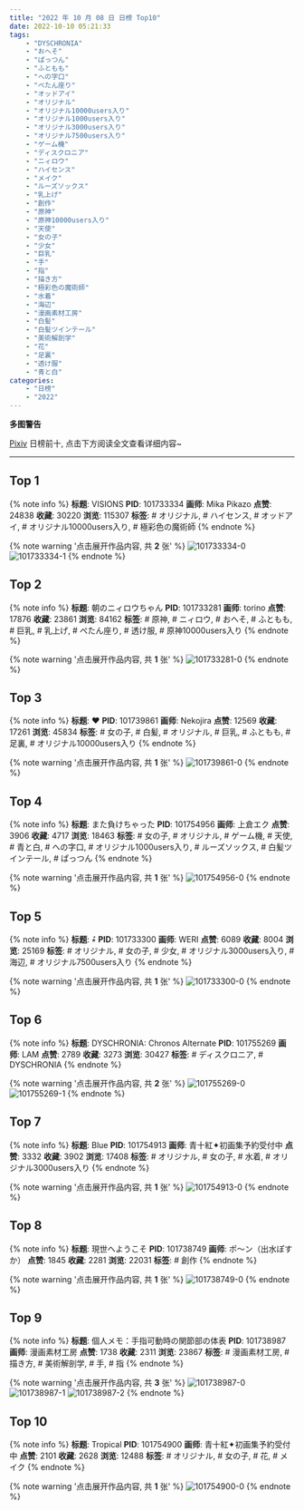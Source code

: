 ```yaml
---
title: "2022 年 10 月 08 日 日榜 Top10"
date: 2022-10-10 05:21:33
tags:
    - "DYSCHRONIA"
    - "おへそ"
    - "ぱっつん"
    - "ふともも"
    - "への字口"
    - "ぺたん座り"
    - "オッドアイ"
    - "オリジナル"
    - "オリジナル10000users入り"
    - "オリジナル1000users入り"
    - "オリジナル3000users入り"
    - "オリジナル7500users入り"
    - "ゲーム機"
    - "ディスクロニア"
    - "ニィロウ"
    - "ハイセンス"
    - "メイク"
    - "ルーズソックス"
    - "乳上げ"
    - "創作"
    - "原神"
    - "原神10000users入り"
    - "天使"
    - "女の子"
    - "少女"
    - "巨乳"
    - "手"
    - "指"
    - "描き方"
    - "極彩色の魔術師"
    - "水着"
    - "海辺"
    - "漫画素材工房"
    - "白髪"
    - "白髪ツインテール"
    - "美術解剖学"
    - "花"
    - "足裏"
    - "透け服"
    - "青と白"
categories:
    - "日榜"
    - "2022"
---
```


<i class="fa fa-triangle-exclamation"></i>**多图警告**<i class="fa fa-triangle-exclamation"></i>

[Pixiv](https://www.pixiv.net/) 日榜前十, 点击下方阅读全文查看详细内容~

<!-- more -->

---

## Top 1

{% note info %}
**标题**: VISIONS
**PID**: 101733334 **画师**: Mika Pikazo
**点赞**: 24838 **收藏**: 30220 **浏览**: 115307
**标签**: # オリジナル, # ハイセンス, # オッドアイ, # オリジナル10000users入り, # 極彩色の魔術師
{% endnote %}

{% note warning '点击展开作品内容, 共 **2** 张' %}
![101733334-0](https://i.pixiv.re/img-original/img/2022/10/07/00/00/13/101733334_p0.png)
![101733334-1](https://i.pixiv.re/img-original/img/2022/10/07/00/00/13/101733334_p1.png)
{% endnote %}

## Top 2

{% note info %}
**标题**: 朝のニィロウちゃん
**PID**: 101733281 **画师**: torino
**点赞**: 17876 **收藏**: 23861 **浏览**: 84162
**标签**: # 原神, # ニィロウ, # おへそ, # ふともも, # 巨乳, # 乳上げ, # ぺたん座り, # 透け服, # 原神10000users入り
{% endnote %}

{% note warning '点击展开作品内容, 共 **1** 张' %}
![101733281-0](https://i.pixiv.re/img-original/img/2022/10/07/10/03/57/101733281_p0.jpg)
{% endnote %}

## Top 3

{% note info %}
**标题**: ♥
**PID**: 101739861 **画师**: Nekojira
**点赞**: 12569 **收藏**: 17261 **浏览**: 45834
**标签**: # 女の子, # 白髪, # オリジナル, # 巨乳, # ふともも, # 足裏, # オリジナル10000users入り
{% endnote %}

{% note warning '点击展开作品内容, 共 **1** 张' %}
![101739861-0](https://i.pixiv.re/img-original/img/2022/10/07/09/43/14/101739861_p0.jpg)
{% endnote %}

## Top 4

{% note info %}
**标题**: また負けちゃった
**PID**: 101754956 **画师**: 上倉エク
**点赞**: 3906 **收藏**: 4717 **浏览**: 18463
**标签**: # 女の子, # オリジナル, # ゲーム機, # 天使, # 青と白, # への字口, # オリジナル1000users入り, # ルーズソックス, # 白髪ツインテール, # ぱっつん
{% endnote %}

{% note warning '点击展开作品内容, 共 **1** 张' %}
![101754956-0](https://i.pixiv.re/img-original/img/2022/10/08/00/00/13/101754956_p0.jpg)
{% endnote %}

## Top 5

{% note info %}
**标题**: ⭒⃰
**PID**: 101733300 **画师**: WERI
**点赞**: 6089 **收藏**: 8004 **浏览**: 25169
**标签**: # オリジナル, # 女の子, # 少女, # オリジナル3000users入り, # 海辺, # オリジナル7500users入り
{% endnote %}

{% note warning '点击展开作品内容, 共 **1** 张' %}
![101733300-0](https://i.pixiv.re/img-original/img/2022/10/07/00/00/08/101733300_p0.png)
{% endnote %}

## Top 6

{% note info %}
**标题**: DYSCHRONIA: Chronos Alternate
**PID**: 101755269 **画师**: LAM
**点赞**: 2789 **收藏**: 3273 **浏览**: 30427
**标签**: # ディスクロニア, # DYSCHRONIA
{% endnote %}

{% note warning '点击展开作品内容, 共 **2** 张' %}
![101755269-0](https://i.pixiv.re/img-original/img/2022/10/08/00/04/46/101755269_p0.jpg)
![101755269-1](https://i.pixiv.re/img-original/img/2022/10/08/00/04/46/101755269_p1.jpg)
{% endnote %}

## Top 7

{% note info %}
**标题**: Blue
**PID**: 101754913 **画师**: 青十紅✦初画集予約受付中
**点赞**: 3332 **收藏**: 3902 **浏览**: 17408
**标签**: # オリジナル, # 女の子, # 水着, # オリジナル3000users入り
{% endnote %}

{% note warning '点击展开作品内容, 共 **1** 张' %}
![101754913-0](https://i.pixiv.re/img-original/img/2022/10/08/00/00/07/101754913_p0.jpg)
{% endnote %}

## Top 8

{% note info %}
**标题**: 現世へようこそ
**PID**: 101738749 **画师**: ポ～ン（出水ぽすか）
**点赞**: 1845 **收藏**: 2281 **浏览**: 22031
**标签**: # 創作
{% endnote %}

{% note warning '点击展开作品内容, 共 **1** 张' %}
![101738749-0](https://i.pixiv.re/img-original/img/2022/10/07/07/30/01/101738749_p0.jpg)
{% endnote %}

## Top 9

{% note info %}
**标题**: 個人メモ：手指可動時の関節部の体表
**PID**: 101738987 **画师**: 漫画素材工房
**点赞**: 1738 **收藏**: 2311 **浏览**: 23867
**标签**: # 漫画素材工房, # 描き方, # 美術解剖学, # 手, # 指
{% endnote %}

{% note warning '点击展开作品内容, 共 **3** 张' %}
![101738987-0](https://i.pixiv.re/img-original/img/2022/10/07/08/00/02/101738987_p0.jpg)
![101738987-1](https://i.pixiv.re/img-original/img/2022/10/07/08/00/02/101738987_p1.jpg)
![101738987-2](https://i.pixiv.re/img-original/img/2022/10/07/08/00/02/101738987_p2.jpg)
{% endnote %}

## Top 10

{% note info %}
**标题**: Tropical
**PID**: 101754900 **画师**: 青十紅✦初画集予約受付中
**点赞**: 2101 **收藏**: 2628 **浏览**: 12488
**标签**: # オリジナル, # 女の子, # 花, # メイク
{% endnote %}

{% note warning '点击展开作品内容, 共 **1** 张' %}
![101754900-0](https://i.pixiv.re/img-original/img/2022/10/08/00/00/05/101754900_p0.jpg)
{% endnote %}
